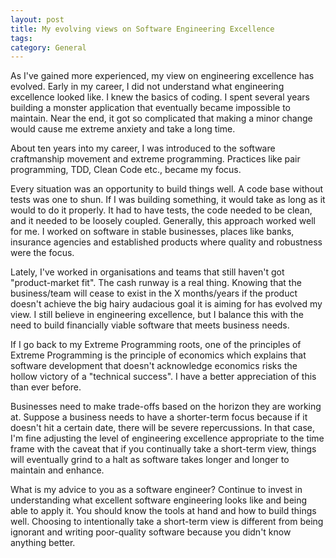 ```yaml
---
layout: post
title: My evolving views on Software Engineering Excellence
tags: 
category: General
---
```


As I've gained more experienced, my view on engineering excellence has evolved. Early in my career, I did not understand what engineering excellence looked like. I knew the basics of coding. I spent several years building a monster application that eventually became impossible to maintain. Near the end, it got so complicated that making a minor change would cause me extreme anxiety and take a long time.

About ten years into my career, I was introduced to the software craftmanship movement and extreme programming. Practices like pair programming, TDD, Clean Code etc., became my focus.  

Every situation was an opportunity to build things well. A code base without tests was one to shun. If I was building something, it would take as long as it would to do it properly. It had to have tests, the code needed to be clean, and it needed to be loosely coupled. Generally, this approach worked well for me. I worked on software in stable businesses, places like banks, insurance agencies and established products where quality and robustness were the focus. 

Lately, I've worked in organisations and teams that still haven't got "product-market fit". The cash runway is a real thing. Knowing that the business/team will cease to exist in the X months/years if the product doesn't achieve the big hairy audacious goal it is aiming for has evolved my view. I still believe in engineering excellence, but I balance this with the need to build financially viable software that meets business needs. 

If I go back to my Extreme Programming roots, one of the principles of Extreme Programming is the principle of economics which explains that software development that doesn't acknowledge economics risks the hollow victory of a "technical success". I have a better appreciation of this than ever before.

Businesses need to make trade-offs based on the horizon they are working at. Suppose a business needs to have a shorter-term focus because if it doesn't hit a certain date, there will be severe repercussions. In that case, I'm fine adjusting the level of engineering excellence appropriate to the time frame with the caveat that if you continually take a short-term view, things will eventually grind to a halt as software takes longer and longer to maintain and enhance.

What is my advice to you as a software engineer? Continue to invest in understanding what excellent software engineering looks like and being able to apply it. You should know the tools at hand and how to build things well. Choosing to intentionally take a short-term view is different from being ignorant and writing poor-quality software because you didn't know anything better.
